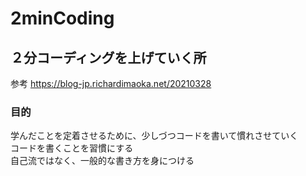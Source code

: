 # 2minCoding

## ２分コーディングを上げていく所
参考
https://blog-jp.richardimaoka.net/20210328

### 目的
学んだことを定着させるために、少しづつコードを書いて慣れさせていく  
コードを書くことを習慣にする  
自己流ではなく、一般的な書き方を身につける

